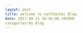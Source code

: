 ```yaml
---
layoyt: post
title: welcome to natthachai Blog.
date: 2017-08-31 10:45:00 +07000
categorles:My Blog
---
```

